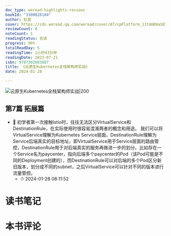 ```yaml
---
doc_type: weread-highlights-reviews
bookId: "3300028184"
author: 杜宽
cover: https://cdn.weread.qq.com/weread/cover/87/cpPlatform_11t4mDHaSQ79ZmwxgZ2SkS/t7_cpPlatform_11t4mDHaSQ79ZmwxgZ2SkS.jpg
reviewCount: 0
noteCount: 1
readingStatus: 在读
progress: 96%
totalReadDay: 5
readingTime: 1小时43分钟
readingDate: 2023-07-21
isbn: 9787302603887
title: 《云原生Kubernetes全栈架构师实战》
date: 2024-01-28

---
```


![ 云原生Kubernetes全栈架构师实战|200](https://cdn.weread.qq.com/weread/cover/87/cpPlatform_11t4mDHaSQ79ZmwxgZ2SkS/t7_cpPlatform_11t4mDHaSQ79ZmwxgZ2SkS.jpg)


## 第7篇 拓展篇


- 📌 初学者第一次接触Istio时，往往无法区分VirtualService和DestinationRule，在实际使用时很容易混淆两者的概念和用途。
我们可以将VirtualService理解为Kubernetes Service层面，DestinationRule理解为Service后端真实的目标地址，即VirtualService用于Service层面的路由管控，DestinationRule用于对后端真实的服务再做进一步的划分。比如存在一个Service名为paycenter，指向后端多个paycenter的Pod（该Pod可能是不同的Deployment创建的），而DestinationRule可以对后端的多个Pod区分新旧版本，划分成不同的subnet，之后VirtualService可以针对不同的版本进行流量管控。 
    - ⏱ 2024-01-28 08:11:52 

# 读书笔记


# 本书评论
